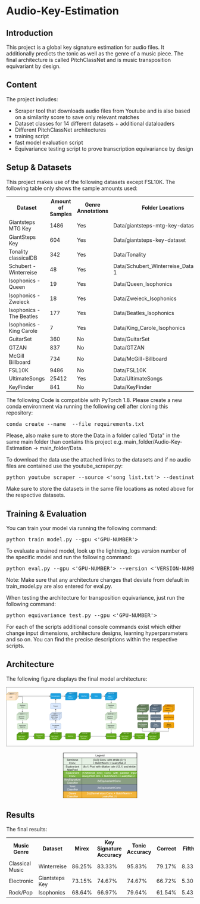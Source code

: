 # Audio-Key-Estimation

## Introduction

This project is a global key signature estimation for audio files. It additionally predicts the tonic as well as the genre of a music piece. The final architecture is called PitchClassNet and is music transposition equivariant by design.

## Content

The project includes:
- Scraper tool that downloads audio files from Youtube and is also based on a similarity score to save only relevant matches
- Dataset classes for 14 different datasets + additional dataloaders
- Different PitchClassNet architectures
- training script
- fast model evaluation script
- Equivariance testing script to prove transcription equivariance by design

## Setup & Datasets

This project makes use of the following datasets except FSL10K. The following table only shows the sample amounts used: 

<table>
    <col>
    <col>
    <col>
    <col>
    <tr>
        <th rowspan=1>Dataset</th>
        <th rowspan=1>Amount of Samples</th>
        <th rowspan=1>Genre Annotations</th>
        <th rowspan=1>Folder Locations</th>
        <th rowspan=1>Links</th>
    </tr>
    <tr>
        <td>Giantsteps MTG Key</td>
        <td>1486</td>
        <td>Yes</td>
        <td>Data/giantsteps-mtg-key-dataset</td>
        <td>https://www.upf.edu/web/mtg/giantsteps-key</td>
    </tr>
    <tr>
        <td>GiantSteps Key</td>
        <td>604</td>
        <td>Yes</td>
        <td>Data/giantsteps-key-dataset</td>
        <td>https://github.com/GiantSteps/giantsteps-key-dataset</td>
    </tr>
    <tr>
        <td>Tonality classicalDB</td>
        <td>342</td>
        <td>Yes</td>
        <td>Data/Tonality</td>
        <td>https://zenodo.org/record/4283868#.ZBCggnbMI2w</td>
    </tr>
    <tr>
        <td>Schubert - Winterreise</td>
        <td>48</td>
        <td>Yes</td>
        <td>Data/Schubert_Winterreise_Dataset_v1-1</td>
        <td>https://zenodo.org/record/4122060#.ZBCgV3bMI2y</td>
    </tr>
    <tr>
        <td>Isophonics - Queen</td>
        <td>19</td>
        <td>Yes</td>
        <td>Data/Queen_Isophonics</td>
        <td>http://isophonics.net/content/reference-annotations-queen</td>
    </tr>
    <tr>
        <td>Isophonics - Zweieck</td>
        <td>18</td>
        <td>Yes</td>
        <td>Data/Zweieck_Isophonics</td>
        <td>http://isophonics.net/content/reference-annotations-zweieck</td>
    </tr>
    <tr>
        <td>Isophonics - The Beatles</td>
        <td>177</td>
        <td>Yes</td>
        <td>Data/Beatles_Isophonics</td>
        <td>http://isophonics.net/content/reference-annotations-beatles</td>
    </tr>
    <tr>
        <td>Isophonics - King Carole</td>
        <td>7</td>
        <td>Yes</td>
        <td>Data/King_Carole_Isophonics</td>
        <td>http://isophonics.net/content/reference-annotations-carole-king</td>
    </tr>
    <tr>
        <td>GuitarSet</td>
        <td>360</td>
        <td>No</td>
        <td>Data/GuitarSet</td>
        <td>https://zenodo.org/record/3371780#.ZBCgmHbMI2w</td>
    </tr>
    <tr>
        <td>GTZAN</td>
        <td>837</td>
        <td>No</td>
        <td>Data/GTZAN</td>
        <td>https://www.kaggle.com/datasets/andradaolteanu/gtzan-dataset-music-genre-classification</td>
    </tr>
    <tr>
        <td>McGill Billboard</td>
        <td>734</td>
        <td>No</td>
        <td>Data/McGill-Billboard</td>
        <td>https://ddmal.music.mcgill.ca/research/The_McGill_Billboard_Project_(Chord_Analysis_Dataset)</td>
    </tr>
    <tr>
        <td>FSL10K</td>
        <td>9486</td>
        <td>No</td>
        <td>Data/FSL10K</td>
        <td>https://zenodo.org/record/3967852#.ZBCgu3bMI2w</td>
    </tr>
    <tr>
        <td>UltimateSongs</td>
        <td>25412</td>
        <td>Yes</td>
        <td>Data/UltimateSongs</td>
        <td>https://www.ultimate-guitar.com/</td>
    </tr>
    <tr>
        <td>KeyFinder</td>
        <td>841</td>
        <td>No</td>
        <td>Data/KeyFinder</td>
        <td>https://www.ibrahimshaath.co.uk/keyfinder/KeyFinderV2Dataset.pdf</td>
    </tr>

</table>

The following Code is compatible with PyTorch 1.8. Please create a new conda environment via running the following cell after cloning this repository:
<pre lang="shell">conda create --name <env> --file requirements.txt</pre>

Please, also make sure to store the Data in a folder called "Data" in the same main folder than contains this project e.g. main_folder/Audio-Key-Estimation -> main_folder/Data.

To download the data use the attached links to the datasets and if no audio files are contained use the youtube_scraper.py:
<pre lang="shell">python youtube_scraper --source <'song_list.txt'> --destination <'Dataset name'></pre>
Make sure to store the datasets in the same file locations as noted above for the respective datasets.

## Training & Evaluation

You can train your model via running the following command:
<pre lang="shell">python train_model.py --gpu <'GPU-NUMBER'></pre>

To evaluate a trained model, look up the lightning_logs version number of the specific model and run the following command:
<pre lang="shell">python eval.py --gpu <'GPU-NUMBER'> --version <'VERSION-NUMBER'></pre>
Note: Make sure that any architecture changes that deviate from default in train_model.py are also entered for eval.py.

When testing the architecture for transposition equivariance, just run the following command:
<pre lang="shell">python equivariance_test.py --gpu <'GPU-NUMBER'></pre>

For each of the scripts additional console commands exist which either change input dimensions, architecture designs, learning hyperparameters and so on. You can find the precise descriptions within the respective scripts.

## Architecture
The following figure displays the final model architecture:
<p align="center"><img src="figures/Final_Architecture.drawio.png" width="1000px"/></p>
<p align="center"><img src="figures/Legend.drawio.png" width="200px"/></p>

## Results
The final results:
<table>
    <col>
    <col>
    <col>
    <tr>
        <th rowspan=1>Music Genre</th>
        <th rowspan=1>Dataset</th>
        <th rowspan=1>Mirex</th>
        <th rowspan=1>Key Signature Accuracy</th>
        <th rowspan=1>Tonic Accuracy</th>
        <th rowspan=1>Correct</th>
        <th rowspan=1>Fifths</th>
        <th rowspan=1>Parallel</th>
        <th rowspan=1>Relative</th>
        <th rowspan=1>Other</th>
    </tr>
    <tr>
        <td>Classical Music</td>
        <td>Winterreise</td>
        <td>86.25%</td>
        <td>83.33%</td>
        <td>95.83%</td>
        <td>79.17%</td>
        <td>8.33%</td>
        <td>8.33%</td>
        <td>4.17%</td>
        <td>0%</td>
    </tr>
    <tr>
        <td>Electronic</td>
        <td>Giantsteps Key</td>
        <td>73.15%</td>
        <td>74.67%</td>
        <td>74.67%</td>
        <td>66.72%</td>
        <td>5.30%</td>
        <td>6.95%%</td>
        <td>7.95%</td>
        <td>13.08%</td>
    </tr>
    <tr>
        <td>Rock/Pop</td>
        <td>Isophonics</td>
        <td>68.64%</td>
        <td>66.97%</td>
        <td>79.64%</td>
        <td>61.54%</td>
        <td>5.43%</td>
        <td>15.84%</td>
        <td>4.07%</td>
        <td>13.12%</td>
    </tr>

</table>

